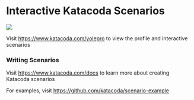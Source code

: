 # Interactive Katacoda Scenarios

[![](http://shields.katacoda.com/katacoda/yolepro/count.svg)](https://www.katacoda.com/yolepro "Get your profile on Katacoda.com")

Visit https://www.katacoda.com/yolepro to view the profile and interactive scenarios

### Writing Scenarios
Visit https://www.katacoda.com/docs to learn more about creating Katacoda scenarios

For examples, visit https://github.com/katacoda/scenario-example

